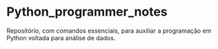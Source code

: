 # Python_programmer_notes
Repositório, com comandos essenciais, para auxiliar a programação em Python voltada para análise de dados.

